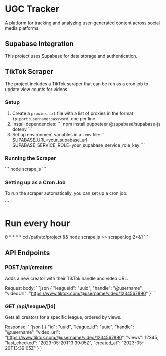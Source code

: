 # UGC Tracker

A platform for tracking and analyzing user-generated content across social media platforms.

## Supabase Integration

This project uses Supabase for data storage and authentication.

## TikTok Scraper

The project includes a TikTok scraper that can be run as a cron job to update view counts for videos.

### Setup

1. Create a `proxies.txt` file with a list of proxies in the format `ip:port:username:password`, one per line.
2. Install dependencies:
   \`\`\`
   npm install puppeteer @supabase/supabase-js dotenv
   \`\`\`
3. Set up environment variables in a `.env` file:
   \`\`\`
   SUPABASE_URL=your_supabase_url
   SUPABASE_SERVICE_ROLE=your_supabase_service_role_key
   \`\`\`

### Running the Scraper

\`\`\`
node scrape.js
\`\`\`

### Setting up as a Cron Job

To run the scraper automatically, you can set up a cron job:

\`\`\`
# Run every hour
0 * * * * cd /path/to/project && node scrape.js >> scraper.log 2>&1
\`\`\`

## API Endpoints

### POST /api/creators

Adds a new creator with their TikTok handle and video URL.

Request body:
\`\`\`json
{
  "leagueId": "uuid",
  "handle": "@username",
  "videoUrl": "https://www.tiktok.com/@username/video/1234567890"
}
\`\`\`

### GET /api/league/[id]

Gets all creators for a specific league, ordered by views.

Response:
\`\`\`json
[
  {
    "id": "uuid",
    "league_id": "uuid",
    "handle": "@username",
    "video_url": "https://www.tiktok.com/@username/video/1234567890",
    "views": 12345,
    "last_checked": "2023-05-20T13:39:05Z",
    "created_at": "2023-05-20T13:39:05Z"
  }
]
